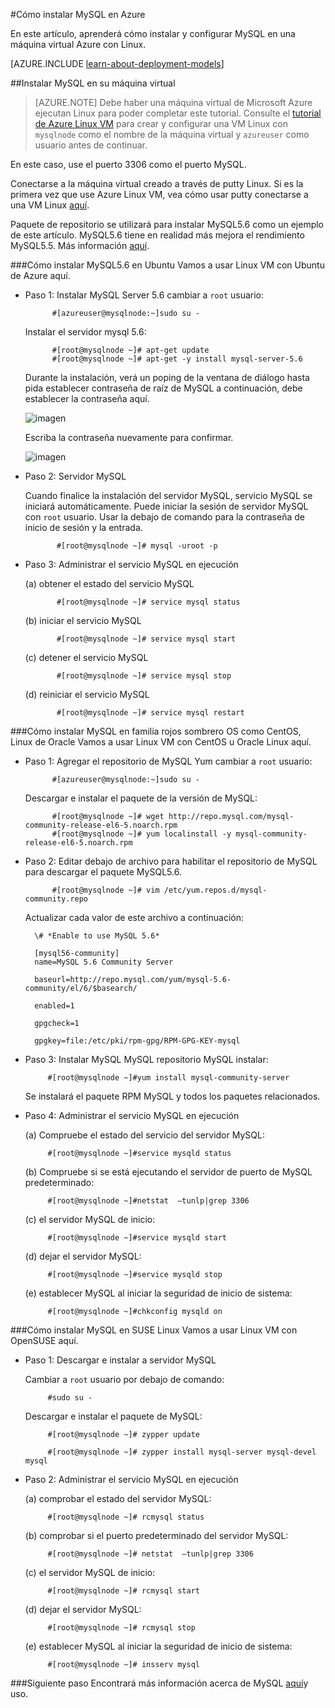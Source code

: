 <properties
    pageTitle="Configurar MySQL en una VM Linux | Microsoft Azure "
    description="Obtenga información sobre cómo instalar la pila de MySQL en una máquina virtual de Linux (Ubuntu o RedHat familia OS) en Azure"
    services="virtual-machines-linux"
    documentationCenter=""
    authors="SuperScottz"
    manager="timlt"
    editor=""
    tags="azure-resource-manager,azure-service-management"/>

<tags
    ms.service="virtual-machines-linux"
    ms.workload="infrastructure-services"
    ms.tgt_pltfrm="vm-linux"
    ms.devlang="na"
    ms.topic="article"
    ms.date="02/01/2016"
    ms.author="mingzhan"/>


#<a name="how-to-install-mysql-on-azure"></a>Cómo instalar MySQL en Azure


En este artículo, aprenderá cómo instalar y configurar MySQL en una máquina virtual Azure con Linux.

[AZURE.INCLUDE [learn-about-deployment-models](../../includes/learn-about-deployment-models-both-include.md)]


##<a name="install-mysql-on-your-virtual-machine"></a>Instalar MySQL en su máquina virtual

> [AZURE.NOTE] Debe haber una máquina virtual de Microsoft Azure ejecutan Linux para poder completar este tutorial. Consulte el [tutorial de Azure Linux VM](virtual-machines-linux-quick-create-cli.md) para crear y configurar una VM Linux con `mysqlnode` como el nombre de la máquina virtual y `azureuser` como usuario antes de continuar.

En este caso, use el puerto 3306 como el puerto MySQL.  

Conectarse a la máquina virtual creado a través de putty Linux. Si es la primera vez que use Azure Linux VM, vea cómo usar putty conectarse a una VM Linux [aquí](virtual-machines-linux-mac-create-ssh-keys.md).

Paquete de repositorio se utilizará para instalar MySQL5.6 como un ejemplo de este artículo. MySQL5.6 tiene en realidad más mejora el rendimiento MySQL5.5.  Más información [aquí](http://www.mysqlperformanceblog.com/2013/02/18/is-mysql-5-6-slower-than-mysql-5-5/).


###<a name="how-to-install-mysql56-on-ubuntu"></a>Cómo instalar MySQL5.6 en Ubuntu
Vamos a usar Linux VM con Ubuntu de Azure aquí.

- Paso 1: Instalar MySQL Server 5.6 cambiar a `root` usuario:

            #[azureuser@mysqlnode:~]sudo su -

    Instalar el servidor mysql 5.6:

            #[root@mysqlnode ~]# apt-get update
            #[root@mysqlnode ~]# apt-get -y install mysql-server-5.6

    Durante la instalación, verá un poping de la ventana de diálogo hasta pida establecer contraseña de raíz de MySQL a continuación, debe establecer la contraseña aquí.

    ![imagen](./media/virtual-machines-linux-mysql-install/virtual-machines-linux-install-mysql-p1.png)


    Escriba la contraseña nuevamente para confirmar.

    ![imagen](./media/virtual-machines-linux-mysql-install/virtual-machines-linux-install-mysql-p2.png)

- Paso 2: Servidor MySQL

    Cuando finalice la instalación del servidor MySQL, servicio MySQL se iniciará automáticamente. Puede iniciar la sesión de servidor MySQL con `root` usuario.
    Usar la debajo de comando para la contraseña de inicio de sesión y la entrada.

             #[root@mysqlnode ~]# mysql -uroot -p

- Paso 3: Administrar el servicio MySQL en ejecución

    (a) obtener el estado del servicio MySQL

             #[root@mysqlnode ~]# service mysql status

    (b) iniciar el servicio MySQL

             #[root@mysqlnode ~]# service mysql start

    (c) detener el servicio MySQL

             #[root@mysqlnode ~]# service mysql stop

    (d) reiniciar el servicio MySQL

             #[root@mysqlnode ~]# service mysql restart


###<a name="how-to-install-mysql-on-red-hat-os-family-like-centos-oracle-linux"></a>Cómo instalar MySQL en familia rojos sombrero OS como CentOS, Linux de Oracle
Vamos a usar Linux VM con CentOS u Oracle Linux aquí.

- Paso 1: Agregar el repositorio de MySQL Yum cambiar a `root` usuario:

            #[azureuser@mysqlnode:~]sudo su -

    Descargar e instalar el paquete de la versión de MySQL:

            #[root@mysqlnode ~]# wget http://repo.mysql.com/mysql-community-release-el6-5.noarch.rpm
            #[root@mysqlnode ~]# yum localinstall -y mysql-community-release-el6-5.noarch.rpm

- Paso 2: Editar debajo de archivo para habilitar el repositorio de MySQL para descargar el paquete MySQL5.6.

            #[root@mysqlnode ~]# vim /etc/yum.repos.d/mysql-community.repo

    Actualizar cada valor de este archivo a continuación:

        \# *Enable to use MySQL 5.6*

        [mysql56-community]
        name=MySQL 5.6 Community Server

        baseurl=http://repo.mysql.com/yum/mysql-5.6-community/el/6/$basearch/

        enabled=1

        gpgcheck=1

        gpgkey=file:/etc/pki/rpm-gpg/RPM-GPG-KEY-mysql

- Paso 3: Instalar MySQL MySQL repositorio MySQL instalar:

           #[root@mysqlnode ~]#yum install mysql-community-server

    Se instalará el paquete RPM MySQL y todos los paquetes relacionados.

- Paso 4: Administrar el servicio MySQL en ejecución

    (a) Compruebe el estado del servicio del servidor MySQL:

           #[root@mysqlnode ~]#service mysqld status

    (b) Compruebe si se está ejecutando el servidor de puerto de MySQL predeterminado:

           #[root@mysqlnode ~]#netstat  –tunlp|grep 3306


    (c) el servidor MySQL de inicio:

           #[root@mysqlnode ~]#service mysqld start

    (d) dejar el servidor MySQL:

           #[root@mysqlnode ~]#service mysqld stop

    (e) establecer MySQL al iniciar la seguridad de inicio de sistema:

           #[root@mysqlnode ~]#chkconfig mysqld on


###<a name="how-to-install-mysql-on-suse-linux"></a>Cómo instalar MySQL en SUSE Linux
Vamos a usar Linux VM con OpenSUSE aquí.

- Paso 1: Descargar e instalar a servidor MySQL

    Cambiar a `root` usuario por debajo de comando:  

           #sudo su -

    Descargar e instalar el paquete de MySQL:

           #[root@mysqlnode ~]# zypper update

           #[root@mysqlnode ~]# zypper install mysql-server mysql-devel mysql

- Paso 2: Administrar el servicio MySQL en ejecución

    (a) comprobar el estado del servidor MySQL:

           #[root@mysqlnode ~]# rcmysql status

    (b) comprobar si el puerto predeterminado del servidor MySQL:

           #[root@mysqlnode ~]# netstat  –tunlp|grep 3306


    (c) el servidor MySQL de inicio:

           #[root@mysqlnode ~]# rcmysql start

    (d) dejar el servidor MySQL:

           #[root@mysqlnode ~]# rcmysql stop

    (e) establecer MySQL al iniciar la seguridad de inicio de sistema:

           #[root@mysqlnode ~]# insserv mysql

###<a name="next-step"></a>Siguiente paso
Encontrará más información acerca de MySQL [aquí](https://www.mysql.com/)y uso.
